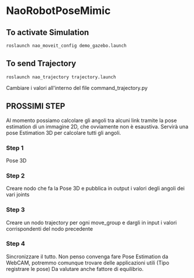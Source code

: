 # NaoRobotPoseMimic

## To activate Simulation
```
roslaunch nao_moveit_config demo_gazebo.launch
```
## To send Trajectory
```
roslaunch nao_trajectory trajectory.launch
```
Cambiare i valori all'interno del file command_trajectory.py

## PROSSIMI STEP

Al momento possiamo calcolare gli angoli tra alcuni link tramite la pose estimation di un immagine 2D, che ovviamente non è esaustiva. Servirà una pose Estimation 3D per calcolare tutti gli angoli.

### Step 1
Pose 3D

### Step 2
Creare nodo che fa la Pose 3D e pubblica in output i valori degli angoli dei vari joints

### Step 3
Creare un nodo trajectory per ogni move_group e dargli in input i valori corrispondenti del nodo precedente

### Step 4
Sincronizzare il tutto. Non penso convenga fare Pose Estimation da WebCAM, potremmo comunque trovare delle applicazioni utili (Tipo registrare le pose)
Da valutare anche fattore di equilibrio. 
